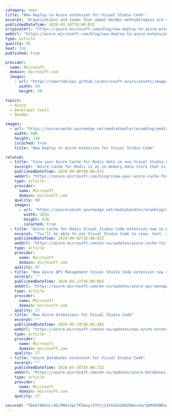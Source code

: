 ```yaml
---
category: news
title: "New Deploy to Azure extension for Visual Studio Code"
excerpt: "Organizations and teams that adopt DevOps methodologies are consistently seeing improvements in their ability to deliver high-quality code, with faster release cycles, and ultimately achieve higher levels of satisfaction for their own customers, whether they’re internal or external. "
publishedDateTime: 2020-03-18T10:00:05Z
originalUrl: "https://azure.microsoft.com/blog/new-deploy-to-azure-extension-for-visual-studio-code/"
webUrl: "https://azure.microsoft.com/blog/new-deploy-to-azure-extension-for-visual-studio-code/"
type: article
quality: 91
heat: 191
published: true

provider:
  name: Microsoft
  domain: microsoft.com
  images:
    - url: "https://smartableai.github.io/microsoft-azure/assets/images/organizations/microsoft.com-50x50.jpg"
      width: 50
      height: 50

topics:
  - Azure
  - Developer tools
  - DevOps

images:
  - url: "https://azurecomcdn.azureedge.net/mediahandler/acomblog/media/Default/blog/8fd83624-c140-4bcc-9bbb-b48b7cfd44cf.gif"
    width: 600
    height: 338
    isCached: true
    title: "New Deploy to Azure extension for Visual Studio Code"

related:
  - title: "View your Azure Cache for Redis data in new Visual Studio Code extension"
    excerpt: "Azure Cache for Redis is an in-memory data store that is used to power fast, scalable applications. Now in preview, you can access all the caches under your Azure subscriptions and view their data with the new Azure Cache for Redis Visual Studio Code extension."
    publishedDateTime: 2020-09-08T08:00:01Z
    webUrl: "https://azure.microsoft.com/blog/view-your-azure-cache-for-redis-data-in-new-visual-studio-code-extension/"
    type: article
    provider:
      name: Microsoft
      domain: microsoft.com
    quality: 90
    images:
      - url: "https://azurecomcdn.azureedge.net/mediahandler/acomblog/media/Default/blog/96dd25a6-f623-45bd-8863-ac0049eaea9d.jpg"
        width: 1024
        height: 630
        isCached: true
  - title: "Azure Cache for Redis Visual Studio Code extension now in preview"
    excerpt: "You’ll be able to use Visual Studio Code to view, test, and debug your caches in one streamlined experience. This extension enhances ease of development by eliminating the need to manually track connection and access keys to connect to your caches."
    publishedDateTime: 2020-09-02T16:00:02Z
    webUrl: "https://azure.microsoft.com/en-us/updates/azure-cache-for-redis-visual-studio-code-extension-now-in-preview/"
    type: article
    provider:
      name: Microsoft
      domain: microsoft.com
    quality: 67
  - title: "New Azure API Management Visual Studio Code extension now available"
    excerpt: ""
    publishedDateTime: 2020-04-13T16:00:06Z
    webUrl: "https://azure.microsoft.com/en-us/updates/azure-api-management-vs-code-extension-update-april-2020/"
    type: article
    provider:
      name: Microsoft
      domain: microsoft.com
    quality: 17
  - title: "New Azure extensions for Visual Studio Code"
    excerpt: ""
    publishedDateTime: 2020-05-19T16:05:40Z
    webUrl: "https://azure.microsoft.com/en-us/updates/new-azure-extensions-for-visual-studio-code/"
    type: article
    provider:
      name: Microsoft
      domain: microsoft.com
    quality: 17
  - title: "Azure Databases extension for Visual Studio Code"
    excerpt: ""
    publishedDateTime: 2020-05-28T16:00:15Z
    webUrl: "https://azure.microsoft.com/en-us/updates/azure-databases-extension-for-visual-studio-code/"
    type: article
    provider:
      name: Microsoft
      domain: microsoft.com
    quality: 17

secured: "5DnkYAbGnLr4Q/M9Oz3pLTK5bwyiIYPzj14thGhSXKNZOBecGm/I6MSRDNRngTltlbnBvIfgpClhbd9pGPeuVx/to3GNTgSMuSCWXw51ofk3Cgl6BdvIV4B4iCGM3PvT0pgbig7X5nVzo699tXN5QZw6W2Va9QKgXhGnwfBeoky9qUc818DjeqTusOHmjQnuI7A8tDjWRJXAcwwCrq6Q8q6x4SH18YYhFqYh3VEVjijBX6755pe723GC+26lFT31Wh25S2WU/b7kiFM3LWoZTh5liiwfuO+zIa8ePGnq4p4Aft0B82dndCd1l8qIsa6Gr0z/khYNbm9Y+fklwD00dsAT3JPc0cASeG2DgDN7ed8=;3yZuG2O0IY9r7vyOwI/MdA=="
---
```



